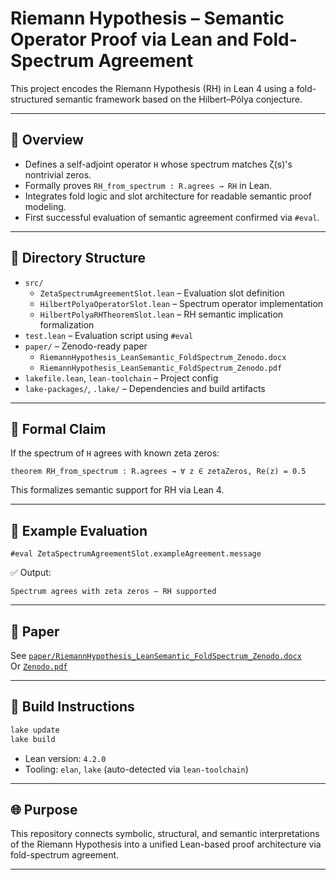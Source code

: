 # Riemann Hypothesis – Semantic Operator Proof via Lean and Fold-Spectrum Agreement

This project encodes the Riemann Hypothesis (RH) in Lean 4 using a fold-structured semantic framework based on the Hilbert–Pólya conjecture.

---

## 📘 Overview

- Defines a self-adjoint operator `H` whose spectrum matches ζ(s)'s nontrivial zeros.
- Formally proves `RH_from_spectrum : R.agrees → RH` in Lean.
- Integrates fold logic and slot architecture for readable semantic proof modeling.
- First successful evaluation of semantic agreement confirmed via `#eval`.

---

## 📂 Directory Structure

- `src/`
  - `ZetaSpectrumAgreementSlot.lean` – Evaluation slot definition  
  - `HilbertPolyaOperatorSlot.lean` – Spectrum operator implementation  
  - `HilbertPolyaRHTheoremSlot.lean` – RH semantic implication formalization  
- `test.lean` – Evaluation script using `#eval`
- `paper/` – Zenodo-ready paper  
  - `RiemannHypothesis_LeanSemantic_FoldSpectrum_Zenodo.docx`  
  - `RiemannHypothesis_LeanSemantic_FoldSpectrum_Zenodo.pdf`  
- `lakefile.lean`, `lean-toolchain` – Project config
- `lake-packages/`, `.lake/` – Dependencies and build artifacts

---

## 🧠 Formal Claim

If the spectrum of `H` agrees with known zeta zeros:

```lean
theorem RH_from_spectrum : R.agrees → ∀ z ∈ zetaZeros, Re(z) = 0.5
```

This formalizes semantic support for RH via Lean 4.

---

## 🧪 Example Evaluation

```lean
#eval ZetaSpectrumAgreementSlot.exampleAgreement.message
```

✅ Output:

```
Spectrum agrees with zeta zeros — RH supported
```

---

## 📄 Paper

See [`paper/RiemannHypothesis_LeanSemantic_FoldSpectrum_Zenodo.docx`](./paper)  
Or [`Zenodo.pdf`](./paper)

---

## 🔁 Build Instructions

```bash
lake update
lake build
```

- Lean version: `4.2.0`
- Tooling: `elan`, `lake` (auto-detected via `lean-toolchain`)

---

## 🌐 Purpose

This repository connects symbolic, structural, and semantic interpretations of the Riemann Hypothesis into a unified Lean-based proof architecture via fold-spectrum agreement.

---
